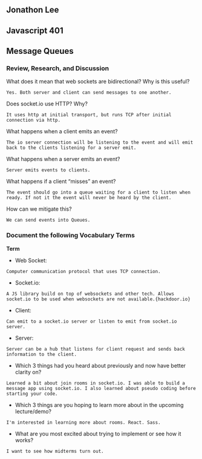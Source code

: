 ## Jonathon Lee
## Javascript 401
## Message Queues


### Review, Research, and Discussion

What does it mean that web sockets are bidirectional? Why is this useful?
```
Yes. Both server and client can send messages to one another.
```
Does socket.io use HTTP? Why?
```
It uses http at initial transport, but runs TCP after initial connection via http.
```
What happens when a client emits an event?
```
The io server connection will be listening to the event and will emit back to the clients listening for a server emit.
```
What happens when a server emits an event?
```
Server emits events to clients.
```
What happens if a client “misses” an event?
```
The event should go into a queue waiting for a client to listen when ready. If not it the event will never be heard by the client.
```
How can we mitigate this?
```
We can send events into Queues.
```
### Document the following Vocabulary Terms
**Term**
- Web Socket:
```
Computer communication protocol that uses TCP connection.
```
- Socket.io:
```
A JS library build on top of websockets and other tech. Allows socket.io to be used when websockets are not available.{hackdoor.io}
```
- Client:
```
Can emit to a socket.io server or listen to emit from socket.io server.
```
- Server:
```
Server can be a hub that listens for client request and sends back information to the client.
```

- Which 3 things had you heard about previously and now have better clarity on?

```
Learned a bit about join rooms in socket.io. I was able to build a message app using socket.io. I also learned about pseudo coding before starting your code. 
```
- Which 3 things are you hoping to learn more about in the upcoming lecture/demo?

```
I'm interested in learning more about rooms. React. Sass.

```
- What are you most excited about trying to implement or see how it works?

```
I want to see how midterms turn out.
```
